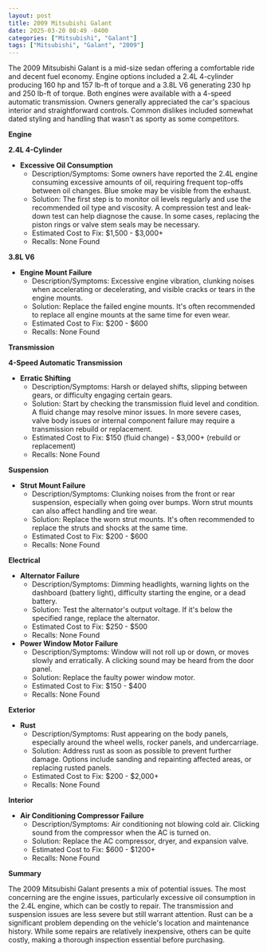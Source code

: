 ```yaml
---
layout: post
title: 2009 Mitsubishi Galant
date: 2025-03-20 08:49 -0400
categories: ["Mitsubishi", "Galant"]
tags: ["Mitsubishi", "Galant", "2009"]
---
```

The 2009 Mitsubishi Galant is a mid-size sedan offering a comfortable ride and decent fuel economy. Engine options included a 2.4L 4-cylinder producing 160 hp and 157 lb-ft of torque and a 3.8L V6 generating 230 hp and 250 lb-ft of torque. Both engines were available with a 4-speed automatic transmission. Owners generally appreciated the car's spacious interior and straightforward controls. Common dislikes included somewhat dated styling and handling that wasn't as sporty as some competitors.

**Engine**

**2.4L 4-Cylinder**

*   **Excessive Oil Consumption**
    *   Description/Symptoms: Some owners have reported the 2.4L engine consuming excessive amounts of oil, requiring frequent top-offs between oil changes. Blue smoke may be visible from the exhaust.
    *   Solution: The first step is to monitor oil levels regularly and use the recommended oil type and viscosity. A compression test and leak-down test can help diagnose the cause. In some cases, replacing the piston rings or valve stem seals may be necessary.
    *   Estimated Cost to Fix: $1,500 - $3,000+
    *   Recalls: None Found

**3.8L V6**

*   **Engine Mount Failure**
    *   Description/Symptoms: Excessive engine vibration, clunking noises when accelerating or decelerating, and visible cracks or tears in the engine mounts.
    *   Solution: Replace the failed engine mounts. It's often recommended to replace all engine mounts at the same time for even wear.
    *   Estimated Cost to Fix: $200 - $600
    *   Recalls: None Found

**Transmission**

**4-Speed Automatic Transmission**

*   **Erratic Shifting**
    *   Description/Symptoms: Harsh or delayed shifts, slipping between gears, or difficulty engaging certain gears.
    *   Solution: Start by checking the transmission fluid level and condition. A fluid change may resolve minor issues. In more severe cases, valve body issues or internal component failure may require a transmission rebuild or replacement.
    *   Estimated Cost to Fix: $150 (fluid change) - $3,000+ (rebuild or replacement)
    *   Recalls: None Found

**Suspension**

*   **Strut Mount Failure**
    *   Description/Symptoms: Clunking noises from the front or rear suspension, especially when going over bumps. Worn strut mounts can also affect handling and tire wear.
    *   Solution: Replace the worn strut mounts. It's often recommended to replace the struts and shocks at the same time.
    *   Estimated Cost to Fix: $200 - $600
    *   Recalls: None Found

**Electrical**

*   **Alternator Failure**
    *   Description/Symptoms: Dimming headlights, warning lights on the dashboard (battery light), difficulty starting the engine, or a dead battery.
    *   Solution: Test the alternator's output voltage. If it's below the specified range, replace the alternator.
    *   Estimated Cost to Fix: $250 - $500
    *   Recalls: None Found
*   **Power Window Motor Failure**
    *   Description/Symptoms: Window will not roll up or down, or moves slowly and erratically. A clicking sound may be heard from the door panel.
    *   Solution: Replace the faulty power window motor.
    *   Estimated Cost to Fix: $150 - $400
    *   Recalls: None Found

**Exterior**

*   **Rust**
    *   Description/Symptoms: Rust appearing on the body panels, especially around the wheel wells, rocker panels, and undercarriage.
    *   Solution: Address rust as soon as possible to prevent further damage. Options include sanding and repainting affected areas, or replacing rusted panels.
    *   Estimated Cost to Fix: $200 - $2,000+
    *   Recalls: None Found

**Interior**

*   **Air Conditioning Compressor Failure**
    *   Description/Symptoms: Air conditioning not blowing cold air. Clicking sound from the compressor when the AC is turned on.
    *   Solution: Replace the AC compressor, dryer, and expansion valve.
    *   Estimated Cost to Fix: $600 - $1200+
    *   Recalls: None Found

**Summary**

The 2009 Mitsubishi Galant presents a mix of potential issues. The most concerning are the engine issues, particularly excessive oil consumption in the 2.4L engine, which can be costly to repair. The transmission and suspension issues are less severe but still warrant attention. Rust can be a significant problem depending on the vehicle's location and maintenance history. While some repairs are relatively inexpensive, others can be quite costly, making a thorough inspection essential before purchasing.

